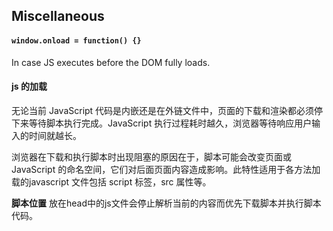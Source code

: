 ## Miscellaneous
#### `window.onload = function() {}` 
In case JS executes before the DOM fully loads. 

#### js 的加载
无论当前 JavaScript 代码是内嵌还是在外链文件中，页面的下载和渲染都必须停下来等待脚本执行完成。JavaScript 执行过程耗时越久，浏览器等待响应用户输入的时间就越长。

浏览器在下载和执行脚本时出现阻塞的原因在于，脚本可能会改变页面或 JavaScript 的命名空间，它们对后面页面内容造成影响。此特性适用于各方法加载的javascript 文件包括 script 标签，src 属性等。

__脚本位置__
放在head中的js文件会停止解析当前的内容而优先下载脚本并执行脚本代码。
<!--stackedit_data:
eyJoaXN0b3J5IjpbLTIxMzY4Mjk5NjMsLTc0ODU4NTI5OSwyNT
A2MTYwMTQsLTIwODg3NDY2MTJdfQ==
-->